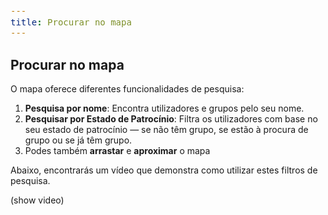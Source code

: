 ```yaml
---
title: Procurar no mapa
---
```


<style>
  span {
    font-size: 14px;
  }
  li {
    margin: 0 !important;
  }
  h3 {
    margin-bottom: 0;
  }
</style>

## Procurar no mapa

<span>O mapa oferece diferentes funcionalidades de pesquisa:</span>

1. <span><strong>Pesquisa por nome</strong>: Encontra utilizadores e grupos pelo seu nome.</span>
2. <span><strong>Pesquisar por Estado de Patrocínio</strong>: Filtra os utilizadores com base no seu estado de patrocínio — se não têm grupo, se estão à procura de grupo ou se já têm grupo.</span>
3. <span>Podes também <strong>arrastar</strong> e <strong>aproximar</strong> o mapa</span>

<span>Abaixo, encontrarás um vídeo que demonstra como utilizar estes filtros de pesquisa.</span>

(show video)

